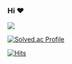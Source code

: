 ### Hi ♥

[<img src="https://img.shields.io/badge/dev블로그-555555?style=for-the-badge&logo=tistory&logoColor=ffffff&label=Tistory&labelColor=000000"/>](https://jduenv.tistory.com/)

[![Solved.ac Profile](http://mazassumnida.wtf/api/v2/generate_badge?boj=gunbam715)](https://solved.ac/gunbam715/)

[![Hits](https://hits.seeyoufarm.com/api/count/incr/badge.svg?url=https%3A%2F%2Fgithub.com%2Fcheonjiyun&count_bg=%23FB9724&title_bg=%23555555&icon=&icon_color=%23E7E7E7&title=hits&edge_flat=false)](https://hits.seeyoufarm.com)

<!--
**cheonjiyun/cheonjiyun** is a ✨ _special_ ✨ repository because its `README.md` (this file) appears on your GitHub profile.

Here are some ideas to get you started:

- 🔭 I’m currently working on ...
- 🌱 I’m currently learning ...
- 👯 I’m looking to collaborate on ...
- 🤔 I’m looking for help with ...
- 💬 Ask me about ...
- 📫 How to reach me: ...
- 😄 Pronouns: ...
- ⚡ Fun fact: ...
-->
